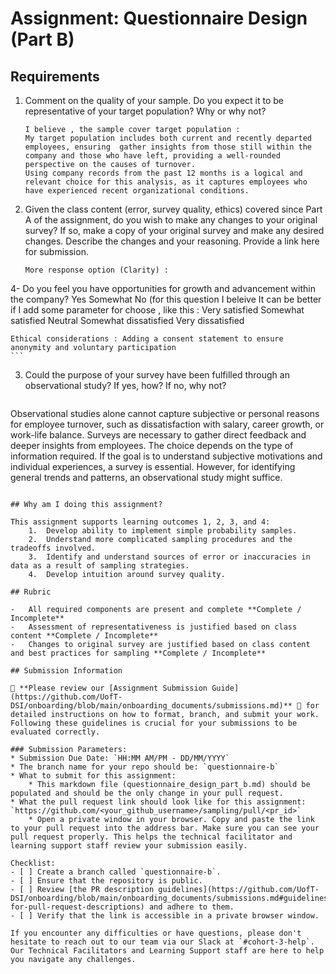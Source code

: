 # Assignment: Questionnaire Design (Part B)

## Requirements
1. Comment on the quality of your sample. Do you expect it to be representative of your target population? Why or why not?

    ```
    I believe , the sample cover target population :
    My target population includes both current and recently departed employees, ensuring  gather insights from those still within the company and those who have left, providing a well-rounded perspective on the causes of turnover.
    Using company records from the past 12 months is a logical and relevant choice for this analysis, as it captures employees who have experienced recent organizational conditions.

    ```

2. Given the class content (error, survey quality, ethics) covered since Part A of the assignment, do you wish to make any changes to your original survey? If so, make a copy of your original survey and make any desired changes. Describe the changes and your reasoning. Provide a link here for submission.

    ```
    More response option (Clarity) :
4- Do you feel you have opportunities for growth and advancement within the company? Yes Somewhat No
(for this question I beleive It can be better if I add some parameter for choose , like this : Very satisfied Somewhat satisfied Neutral Somewhat dissatisfied Very dissatisfied

    Ethical considerations : Adding a consent statement to ensure anonymity and voluntary participation
    ```

3. Could the purpose of your survey have been fulfilled through an observational study? If yes, how? If no, why not?

    ```
Observational studies alone cannot capture subjective or personal reasons for employee turnover, such as dissatisfaction with salary, career growth, or work-life balance. Surveys are necessary to gather direct feedback and deeper insights from employees.
The choice depends on the type of information required. If the goal is to understand subjective motivations and individual experiences, a survey is essential. However, for identifying general trends and patterns, an observational study might suffice.
```

## Why am I doing this assignment?

This assignment supports learning outcomes 1, 2, 3, and 4:
	1.	Develop ability to implement simple probability samples.
	2.	Understand more complicated sampling procedures and the tradeoffs involved.
	3.	Identify and understand sources of error or inaccuracies in data as a result of sampling strategies.
	4.	Develop intuition around survey quality.

## Rubric

-	All required components are present and complete **Complete / Incomplete**
-	Assessment of representativeness is justified based on class content **Complete / Incomplete**
-	Changes to original survey are justified based on class content and best practices for sampling **Complete / Incomplete**

## Submission Information

🚨 **Please review our [Assignment Submission Guide](https://github.com/UofT-DSI/onboarding/blob/main/onboarding_documents/submissions.md)** 🚨 for detailed instructions on how to format, branch, and submit your work. Following these guidelines is crucial for your submissions to be evaluated correctly.

### Submission Parameters:
* Submission Due Date: `HH:MM AM/PM - DD/MM/YYYY`
* The branch name for your repo should be: `questionnaire-b`
* What to submit for this assignment:
    * This markdown file (questionnaire_design_part_b.md) should be populated and should be the only change in your pull request.
* What the pull request link should look like for this assignment: `https://github.com/<your_github_username>/sampling/pull/<pr_id>`
    * Open a private window in your browser. Copy and paste the link to your pull request into the address bar. Make sure you can see your pull request properly. This helps the technical facilitator and learning support staff review your submission easily.

Checklist:
- [ ] Create a branch called `questionnaire-b`.
- [ ] Ensure that the repository is public.
- [ ] Review [the PR description guidelines](https://github.com/UofT-DSI/onboarding/blob/main/onboarding_documents/submissions.md#guidelines-for-pull-request-descriptions) and adhere to them.
- [ ] Verify that the link is accessible in a private browser window.

If you encounter any difficulties or have questions, please don't hesitate to reach out to our team via our Slack at `#cohort-3-help`. Our Technical Facilitators and Learning Support staff are here to help you navigate any challenges.
